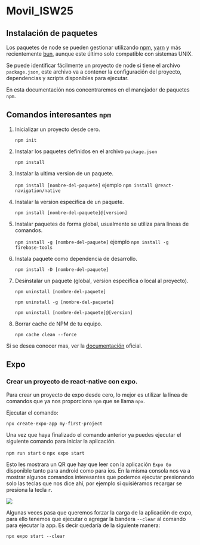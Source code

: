 # Movil_ISW25
## Instalación de paquetes
Los paquetes de node se pueden gestionar utilizando [npm](https://www.npmjs.com/), [yarn](https://yarnpkg.com/) y más recientemente [bun](https://bun.sh/), aunque este último solo compatible con sistemas UNIX.

Se puede identificar fácilmente un proyecto de node si tiene el archivo `package.json`, este archivo va a contener la configuración del proyecto, dependencias y scripts disponibles para ejecutar.

En esta documentación nos concentraremos en el manejador de paquetes `npm`.

## Comandos interesantes `npm`

1. Inicializar un proyecto desde cero.

   `npm init`

2. Instalar los paquetes definidos en el archivo `package.json`

   `npm install`

3. Instalar la ultima version de un paquete.

   `npm install [nombre-del-paquete]` ejemplo `npm install @react-navigation/native`

4. Instalar la version especifica de un paquete.

   `npm install [nombre-del-paquete]@[version]`

5. Instalar paquetes de forma global, usualmente se utiliza para lineas de comandos.

   `npm install -g [nombre-del-paquete]` ejemplo `npm install -g firebase-tools`

6. Instala paquete como dependencia de desarrollo.

   `npm install -D [nombre-del-paquete]`

7. Desinstalar un paquete (global, version especifica o local al proyecto).

   `npm uninstall [nombre-del-paquete]`

   `npm uninstall -g [nombre-del-paquete]`

   `npm uninstall [nombre-del-paquete]@[version]`

8. Borrar cache de NPM de tu equipo.

   `npm cache clean --force`

Si se desea conocer mas, ver la [documentación](https://docs.npmjs.com/) oficial.

## Expo

### Crear un proyecto de react-native con expo.

Para crear un proyecto de expo desde cero, lo mejor es utilizar la linea de comandos que ya nos proporciona `npm` que se llama `npx`.

Ejecutar el comando:

`npx create-expo-app my-first-project`

Una vez que haya finalizado el comando anterior ya puedes ejecutar el siguiente comando para iniciar la aplicación.

`npm run start` o `npx expo start`

Esto les mostrara un QR que hay que leer con la aplicación `Expo Go` disponible tanto para android como para ios. En la misma consola nos va a mostrar algunos comandos interesantes que podemos ejecutar presionando solo las teclas que nos dice ahí, por ejemplo si quisiéramos recargar se presiona la tecla `r`.

![](https://obsidiansoft.sfo2.digitaloceanspaces.com/course/expo-run.png)

Algunas veces pasa que queremos forzar la carga de la aplicación de expo, para ello tenemos que ejecutar o agregar la bandera `--clear` al comando para ejecutar la app. Es decir quedaría de la siguiente manera:

`npx expo start --clear`
